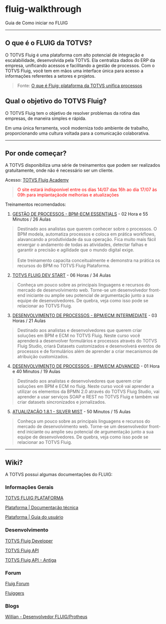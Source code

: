 # fluig-walkthrough

Guia de Como iniciar no FLUIG

---

## O que é o FLUIG da TOTVS?

O TOTVS Fluig é uma plataforma com alto potencial de integração e escalabilidade, desenvolvida pela TOTVS. Ela centraliza dados do ERP da empresa, unificando acessos e facilitando a gestão de processos. Com o TOTVS Fluig, você tem em mãos uma interface única para acesso a informações referentes a setores e projetos.

> Fonte: [O que é Fluig: plataforma da TOTVS unifica processos
> ](https://www.totvs.com/blog/negocios/o-que-e-fluig/#:~:text=O%20TOTVS%20Fluig%20%C3%A9%20uma,referentes%20a%20setores%20e%20projetos.)

## Qual o objetivo do TOTVS Fluig?

O TOTVS Fluig tem o objetivo de resolver problemas da rotina das empresas, de maneira simples e rápida.

Em uma única ferramenta, você moderniza todo ambiente de trabalho, proporcionando uma cultura voltada para a comunicação colaborativa.

---

## Por onde começar?

A TOTVS disponibiliza uma série de treinamentos que podem ser realizados gratuitamente, onde não é necessário ser um cliente.

Acesso: [TOTVS Fluig Academy](https://academy.fluig.com/)

> <font color="red"> O site estará indisponível entre os dias 14/07 das 16h ao dia 17/07 às 09h para implantaçãode melhorias e atualizações</font>

Treinamentos recomendados:

1. [GESTÃO DE PROCESSOS - BPM-ECM ESSENTIALS](https://academy.fluig.com/theme/totvs_fluig_academy/landpage.php?course=42) - 02 Hora e 55 Minutos / 26 Aulas

> Destinado aos analistas que querem conhecer sobre o processos. O BPM modela, automatiza processos e coloca em prática workflows, alavancando a produtividade da sua operação. Fica muito mais fácil enxergar o andamento de todas as atividades, detectar falhas e garantir a precisão e agilidade que o mundo digital exige. <br><br> Este treinamento capacita conceitualmente e demonstra na prática os recursos do BPM no TOTVS Fluig Plataforma.

2. [TOTVS FLUIG DEV START](https://academy.fluig.com/theme/totvs_fluig_academy/landpage.php?course=57) - 06 Horas / 34 Aulas

> Conheça um pouco sobre as principais linguagens e recursos do mercado de desenvolvimento web. Torne-se um desenvolvedor front-end iniciante ou amplie seu potencial de argumentação junto a sua equipe de desenvolvedores. De quebra, veja como isso pode se relacionar ao TOTVS Fluig.

3. [DESENVOLVIMENTO DE PROCESSOS - BPM/ECM INTERMEDIATE](https://academy.fluig.com/theme/totvs_fluig_academy/landpage.php?course=55) - 03 Horas / 21 Aulas

> Destinado aos analistas e desenvolvedores que querem criar soluções em BPM e ECM no TOTVS Fluig. Neste curso você aprenderá a desenvolver formulários e processos através do TOTVS Fluig Studio, criará Datasets customizados e desenvolverá eventos de processos e de formulários além de aprender a criar mecanismos de atribuição customizados.

4. [DESENVOLVIMENTO DE PROCESSOS - BPM/ECM ADVANCED](https://academy.fluig.com/theme/totvs_fluig_academy/landpage.php?course=54) - 01 Hora e 40 Minutos / 19 Aulas

> Destinado aos analistas e desenvolvedores que querem criar soluções em BPM e ECM no fluig. Neste curso você vai aprender a utilizar os elementos da BPMN 2.0 através do TOTVS Fluig Studio, vai aprender a usar serviços SOAP e REST no TOTVS Fluig e também vai criar datasets sincronizados e jornalizados.

5. [ATUALIZAÇÃO 1.8.1 - SILVER MIST](https://academy.fluig.com/theme/totvs_fluig_academy/landpage.php?course=71) - 50 Minutos / 15 Aulas

> Conheça um pouco sobre as principais linguagens e recursos do mercado de desenvolvimento web. Torne-se um desenvolvedor front-end iniciante ou amplie seu potencial de argumentação junto a sua equipe de desenvolvedores. De quebra, veja como isso pode se relacionar ao TOTVS Fluig.

---

## Wiki?

A TOTVS possui algumas documentações do FLUIG:

### Informações Gerais

[TOTVS FLUIG PLATAFORMA](https://tdn.totvs.com/display/public/fluig/TOTVS+FLUIG+PLATAFORMA)

[Plataforma | Documentação técnica](https://tdn.totvs.com/pages/releaseview.action?pageId=653566687)

[Plataforma | Guia do usuário](https://tdn.totvs.com/pages/releaseview.action?pageId=234457027)

### Desenvolvimento

[TOTVS Fluig Developer](https://style.fluig.com)

[TOTVS Fluig API](https://api.fluig.com/latest/index.html)

[TOTVS Fluig API - Antiga](https://api.fluig.com/old/)

### Forum

[Fluig Forum](https://forum.fluig.com)

[Fluiggers](https://fluiggers.com.br)

### Blogs

[Willian - Desenvolvedor FLUIG/Protheus](https://willian.eti.br/category/fluig/)
